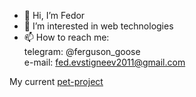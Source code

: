 - 👋 Hi, I’m Fedor
- 👀 I’m interested in web technologies
- 📫 How to reach me:  
telegram: @ferguson_goose   
e-mail: fed.evstigneev2011@gmail.com

My current [pet-project](https://github.com/ferguson-goose/delivery_app_frontend)
